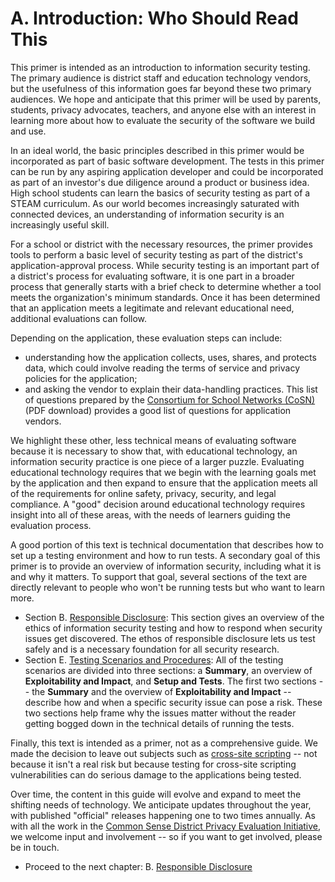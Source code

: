 # A. Introduction: Who Should Read This

This primer is intended as an introduction to information security testing. The primary audience is district staff and education technology vendors, but the usefulness of this information goes far beyond these two primary audiences. We hope and anticipate that this primer will be used by parents, students, privacy advocates, teachers, and anyone else with an interest in learning more about how to evaluate the security of the software we build and use. 

In an ideal world, the basic principles described in this primer would be incorporated as part of basic software development. The tests in this primer can be run by any aspiring application developer and could be incorporated as part of an investor's due diligence around a product or business idea. High school students can learn the basics of security testing as part of a STEAM curriculum. As our world becomes increasingly saturated with connected devices, an understanding of information security is an increasingly useful skill. 

For a school or district with the necessary resources, the primer provides tools to perform a basic level of security testing as part of the district's application-approval process. While security testing is an important part of a district's process for evaluating  software, it is one part in a broader process that generally starts with a brief check to determine whether a tool meets the organization's minimum standards. Once it has been determined that an application meets a legitimate and relevant educational need, additional evaluations can follow.

Depending on the application, these evaluation steps can include:
*  understanding how the application collects, uses, shares, and protects data, which could involve reading the terms of service and privacy policies for the application; 
*  and asking the vendor to explain their data-handling practices. This list of questions prepared by the [Consortium for School Networks (CoSN)](http://www.cosn.org/sites/default/files/03_SecurityQuestions.pdf) (PDF download) provides a good list of questions for application vendors.

We highlight these other, less technical means of evaluating software because it is necessary to show that, with educational technology, an information security practice is one piece of a larger puzzle. Evaluating educational technology requires that we begin with the learning goals met by the application and then expand to ensure that the application meets all of the requirements for online safety, privacy, security, and legal compliance. A "good" decision around educational technology requires insight into all of these areas, with the needs of learners guiding the evaluation process.

A good portion of this text is technical documentation that describes how to set up a testing environment and how to run tests. A secondary goal of this primer is to provide an overview of information security, including what it is and why it matters. To support that goal, several sections of the text are directly relevant to people who won't be running tests but who want to learn more. 

* Section B. [Responsible Disclosure](responsible.md): This section gives an overview of the ethics of information security testing and how to respond when security issues get discovered. The ethos of responsible disclosure lets us test safely and is a necessary foundation for all security research.
* Section E. [Testing Scenarios and Procedures](testing_scenarios.md): All of the testing scenarios are divided into three sections: a **Summary**, an overview of **Exploitability and Impact**, and **Setup and Tests**. The first two sections -- the **Summary** and the overview of **Exploitability and Impact** -- describe how and when a specific security issue can pose a risk. These two sections help frame why the issues matter without the reader getting bogged down in the technical details of running the tests.

Finally, this text is intended as a primer, not as a comprehensive guide. We made the decision to leave out subjects such as [cross-site scripting](glossary.md#h.glossary-xss) -- not because it isn't a real risk but because testing for cross-site scripting vulnerabilities can do serious damage to the applications being tested. 

Over time, the content in this guide will evolve and expand to meet the shifting needs of technology. We anticipate updates throughout the year, with published "official" releases happening one to two times annually. As with all the work in the [Common Sense District Privacy Evaluation Initiative](https://www.graphite.org/privacy), we welcome input and involvement -- so if you want to get involved, please be in touch.

* Proceed to the next chapter: B. [Responsible Disclosure](responsible.md)
